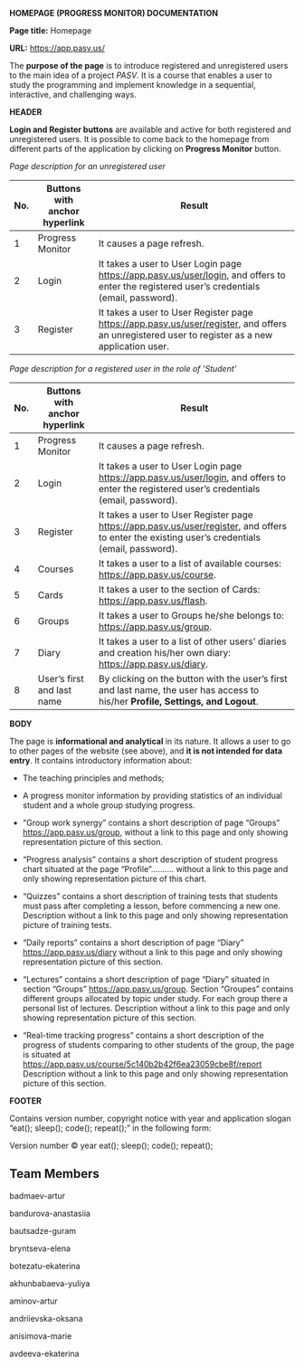 **HOMEPAGE (PROGRESS MONITOR) DOCUMENTATION**

**Page title:** Homepage

**URL:** https://app.pasv.us/

The **purpose of the page** is to introduce registered and unregistered users 
to the main idea of a project _PASV_. It is a course that enables a user to study the programming and implement knowledge 
in a sequential, interactive, and challenging ways. 

**HEADER** 

**Login and Register buttons** are available and active for both registered and unregistered users.
 It is possible to come back to the homepage from different parts of the application by clicking 
 on **Progress Monitor** button. 

_Page description for an unregistered user_

| No. | Buttons with anchor hyperlink | Result|     
| ------ | ----------- | -------|
| 1 | Progress Monitor |It causes a page refresh.| 
| 2 | Login |It takes a user to User Login page https://app.pasv.us/user/login, and offers to enter the registered user’s credentials (email, password).| 
| 3 | Register  |It takes a user to User Register page https://app.pasv.us/user/register, and offers an unregistered user to register as a new application user.|

_Page description for a registered user in the role of ‘Student’_

| No. | Buttons with anchor hyperlink| Result|     
| ------ | ----------- | -------|
| 1 | Progress Monitor |It causes a page refresh.| 
| 2 | Login |It takes a user to User Login page https://app.pasv.us/user/login, and offers to enter the registered user’s credentials (email, password).| 
| 3 | Register |It takes a user to User Register page https://app.pasv.us/user/register, and offers to enter the existing user’s credentials (email, password).|
| 4 | Courses |It takes a user to a list of available courses: https://app.pasv.us/course.|
| 5 | Cards |It takes a user to the section of Cards: https://app.pasv.us/flash.| 
| 6 | Groups  |It takes a user to Groups he/she belongs to: https://app.pasv.us/group.|
| 7 | Diary |It takes a user to a list of other users’ diaries and creation his/her own diary: https://app.pasv.us/diary.|
| 8 | User’s first and last name |By clicking on the button with the user’s first and last name, the user has access to his/her **Profile, Settings, and Logout**.|

**BODY** 

The page is **informational and analytical** in its nature. It allows a user to go to other pages of the website (see above), and **it is not intended for data entry**. It contains introductory information about: 
* The teaching principles and methods;
* A progress monitor information by providing statistics of an individual student and a whole group studying progress.  

* “Group work synergy” contains a short description of page “Groups” https://app.pasv.us/group, without a link to this page and only showing representation picture of this section.

* “Progress analysis” contains a short description of student progress chart situated at the page “Profile”..........
without a link to this page and only showing representation picture of this chart.

* “Quizzes” contains a short description of training tests that students must pass after completing a lesson, before commencing a new one. Description without a link to this page and only showing representation picture of training tests.


* “Daily reports” contains a short description of page “Diary” https://app.pasv.us/diary
 without a link to this page and only showing representation picture of this section.

* “Lectures” contains a short description of page “Diary” situated in section “Groups” https://app.pasv.us/group. Section “Groupes” contains different groups allocated by topic under study. For each group there a personal list of lectures. Description without a link to this page and only showing representation picture of this section.


* “Real-time tracking progress” contains a short description of the progress of students comparing to other students of the group, the page is situated at  https://app.pasv.us/course/5c140b2b42f6ea23059cbe8f/report Description without a link to this page and only showing representation picture of this section.


**FOOTER** 

Contains version number, copyright notice with year and application slogan “eat(); sleep(); code(); repeat();” in the following form:

Version number
© year eat(); sleep(); code(); repeat();

## Team Members 
badmaev-artur
	
bandurova-anastasiia	

bautsadze-guram	

bryntseva-elena	

botezatu-ekaterina	

akhunbabaeva-yuliya	

aminov-artur	

andriievska-oksana	

anisimova-marie	

avdeeva-ekaterina
